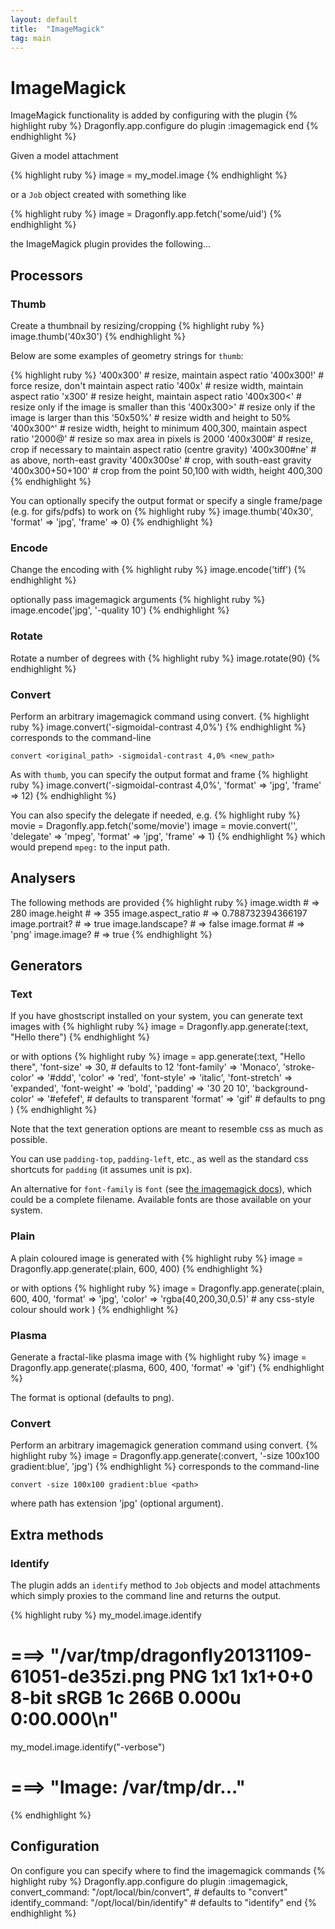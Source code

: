 ```yaml
---
layout: default
title:  "ImageMagick"
tag: main
---
```


# ImageMagick
ImageMagick functionality is added by configuring with the plugin
{% highlight ruby %}
Dragonfly.app.configure do
  plugin :imagemagick
end
{% endhighlight %}

Given a model attachment

{% highlight ruby %}
image = my_model.image
{% endhighlight %}

or a `Job` object created with something like

{% highlight ruby %}
image = Dragonfly.app.fetch('some/uid')
{% endhighlight %}

the ImageMagick plugin provides the following...

## Processors
### Thumb
Create a thumbnail by resizing/cropping
{% highlight ruby %}
image.thumb('40x30')
{% endhighlight %}

Below are some examples of geometry strings for `thumb`:

{% highlight ruby %}
'400x300'         # resize, maintain aspect ratio
'400x300!'        # force resize, don't maintain aspect ratio
'400x'            # resize width, maintain aspect ratio
'x300'            # resize height, maintain aspect ratio
'400x300<'        # resize only if the image is smaller than this
'400x300>'        # resize only if the image is larger than this
'50x50%'          # resize width and height to 50%
'400x300^'        # resize width, height to minimum 400,300, maintain aspect ratio
'2000@'           # resize so max area in pixels is 2000
'400x300#'        # resize, crop if necessary to maintain aspect ratio (centre gravity)
'400x300#ne'      # as above, north-east gravity
'400x300se'       # crop, with south-east gravity
'400x300+50+100'  # crop from the point 50,100 with width, height 400,300
{% endhighlight %}

You can optionally specify the output format or specify a single frame/page (e.g. for gifs/pdfs) to work on
{% highlight ruby %}
image.thumb('40x30', 'format' => 'jpg', 'frame' => 0)
{% endhighlight %}

### Encode
Change the encoding with
{% highlight ruby %}
image.encode('tiff')
{% endhighlight %}

optionally pass imagemagick arguments
{% highlight ruby %}
image.encode('jpg', '-quality 10')
{% endhighlight %}

### Rotate
Rotate a number of degrees with
{% highlight ruby %}
image.rotate(90)
{% endhighlight %}

### Convert
Perform an arbitrary imagemagick command using convert.
{% highlight ruby %}
image.convert('-sigmoidal-contrast 4,0%')
{% endhighlight %}
corresponds to the command-line

    convert <original_path> -sigmoidal-contrast 4,0% <new_path>

As with `thumb`, you can specify the output format and frame
{% highlight ruby %}
image.convert('-sigmoidal-contrast 4,0%', 'format' => 'jpg', 'frame' => 12)
{% endhighlight %}

You can also specify the delegate if needed, e.g.
{% highlight ruby %}
movie = Dragonfly.app.fetch('some/movie')
image = movie.convert('', 'delegate' => 'mpeg', 'format' => 'jpg', 'frame' => 1)
{% endhighlight %}
which would prepend `mpeg:` to the input path.

## Analysers
The following methods are provided
{% highlight ruby %}
image.width               # => 280
image.height              # => 355
image.aspect_ratio        # => 0.788732394366197
image.portrait?           # => true
image.landscape?          # => false
image.format              # => 'png'
image.image?              # => true
{% endhighlight %}

## Generators
### Text
If you have ghostscript installed on your system, you can generate text images with
{% highlight ruby %}
image = Dragonfly.app.generate(:text, "Hello there")
{% endhighlight %}

or with options
{% highlight ruby %}
image = app.generate(:text, "Hello there",
  'font-size' => 30,                 # defaults to 12
  'font-family' => 'Monaco',
  'stroke-color' => '#ddd',
  'color' => 'red',
  'font-style' => 'italic',
  'font-stretch' => 'expanded',
  'font-weight' => 'bold',
  'padding' => '30 20 10',
  'background-color' => '#efefef',   # defaults to transparent
  'format' => 'gif'                  # defaults to png
)
{% endhighlight %}

Note that the text generation options are meant to resemble css as much as possible.

You can use `padding-top`, `padding-left`, etc., as well as the standard css shortcuts for `padding` (it assumes unit is px).

An alternative for `font-family` is `font` (see [the imagemagick docs](http://www.imagemagick.org/script/command-line-options.php#font)), which could be a complete filename.
Available fonts are those available on your system.

### Plain
A plain coloured image is generated with
{% highlight ruby %}
image = Dragonfly.app.generate(:plain, 600, 400)
{% endhighlight %}

or with options
{% highlight ruby %}
image = Dragonfly.app.generate(:plain, 600, 400,
  'format' => 'jpg',
  'color' => 'rgba(40,200,30,0.5)'    # any css-style colour should work
)
{% endhighlight %}

### Plasma
Generate a fractal-like plasma image with
{% highlight ruby %}
image = Dragonfly.app.generate(:plasma, 600, 400, 'format' => 'gif')
{% endhighlight %}

The format is optional (defaults to png).

### Convert
Perform an arbitrary imagemagick generation command using convert.
{% highlight ruby %}
image = Dragonfly.app.generate(:convert, '-size 100x100 gradient:blue', 'jpg')
{% endhighlight %}
corresponds to the command-line

    convert -size 100x100 gradient:blue <path>

where path has extension 'jpg' (optional argument).

## Extra methods
### Identify
The plugin adds an `identify` method to `Job` objects and model attachments which
simply proxies to the command line and returns the output.

{% highlight ruby %}
my_model.image.identify
  # ===> "/var/tmp/dragonfly20131109-61051-de35zi.png PNG 1x1 1x1+0+0 8-bit sRGB 1c 266B 0.000u 0:00.000\n"

my_model.image.identify("-verbose")
  # ===> "Image: /var/tmp/dr..."
{% endhighlight %}

## Configuration
On configure you can specify where to find the imagemagick commands
{% highlight ruby %}
Dragonfly.app.configure do
  plugin :imagemagick,
    convert_command: "/opt/local/bin/convert",   # defaults to "convert"
    identify_command: "/opt/local/bin/identify"  # defaults to "identify"
end
{% endhighlight %}
